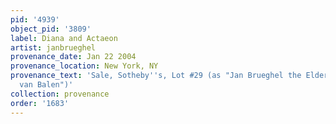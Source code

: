 ```yaml
---
pid: '4939'
object_pid: '3809'
label: Diana and Actaeon
artist: janbrueghel
provenance_date: Jan 22 2004
provenance_location: New York, NY
provenance_text: 'Sale, Sotheby''s, Lot #29 (as "Jan Brueghel the Elder and Hendrick
  van Balen")'
collection: provenance
order: '1683'
---
```


